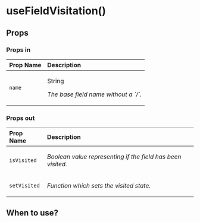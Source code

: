 # useFieldVisitation\(\)



## Props

### Props in

<table>
  <thead>
    <tr>
      <th style="text-align:left">Prop Name</th>
      <th style="text-align:left">Description</th>
    </tr>
  </thead>
  <tbody>
    <tr>
      <td style="text-align:left"><code>name</code>
      </td>
      <td style="text-align:left">
        <p>String</p>
        <p><em>The base field name without a `/`.</em></p>
      </td>
    </tr>
  </tbody>
</table>


### Props out

<table>
  <thead>
    <tr>
      <th style="text-align:left">Prop Name</th>
      <th style="text-align:left">Description</th>
    </tr>
  </thead>
  <tbody>
    <tr>
      <td style="text-align:left"><code>isVisited</code>
      </td>
      <td style="text-align:left">
        <p><em>Boolean value representing if the field has been visited.</em></p>
      </td>
    </tr>
    <tr>
      <td style="text-align:left"><code>setVisited</code>
      </td>
      <td style="text-align:left">
        <p><em>Function which sets the visited state.</em></p>
      </td>
    </tr>
  </tbody>
</table>

## When to use?

